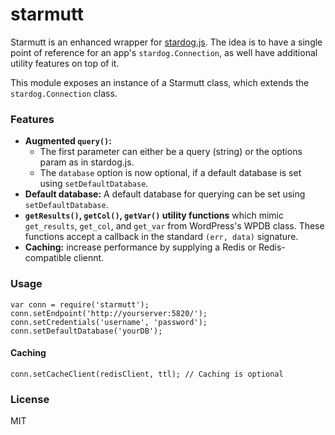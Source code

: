 starmutt
========

Starmutt is an enhanced wrapper for [stardog.js](http://github.com/clarkparsia/stardog.js). The idea is to have a single point of reference for an app's `stardog.Connection`, as well have additional utility features on top of it.

This module exposes an instance of a Starmutt class, which extends the `stardog.Connection` class.

### Features

* **Augmented `query()`:**
  * The first parameter can either be a query (string) or the options param as in stardog.js.
  * The `database` option is now optional, if a default database is set using `setDefaultDatabase`.
* **Default database:** A default database for querying can be set using `setDefaultDatabase`.
* **`getResults()`, `getCol()`, `getVar()` utility functions** which mimic `get_results`, `get_col`, and `get_var` from WordPress's WPDB class. These functions accept a callback in the standard `(err, data)` signature.
* **Caching:** increase performance by supplying a Redis or Redis-compatible cliennt.

### Usage

	var conn = require('starmutt');
	conn.setEndpoint('http://yourserver:5820/');
	conn.setCredentials('username', 'password');
	conn.setDefaultDatabase('yourDB');

#### Caching

	conn.setCacheClient(redisClient, ttl); // Caching is optional

### License

MIT